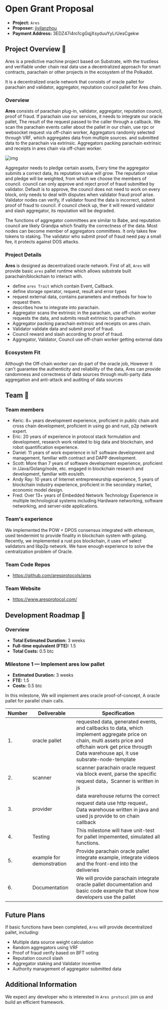 # Open Grant Proposal

* **Project:** `Ares`
* **Proposer:** [jiyilanzhou](https://github.com/jiyilanzhou)
* **Payment Address:**  3EDZ47i4ro1cgGqjXsyduuYyLrUesCgekw

## Project Overview :page_facing_up:

Ares is a predictive machine project based on Substrate, with the trustless and verifiable under chain real data use a decentralized approach for smart contracts, parachain or other projects in the ecosystem of the Polkadot.

It is a decentralized oracle network that consists of oracle pallet for parachain and validator, aggregator, reputation council pallet for Ares chain.

### Overview

**Ares** consists of parachain plug-in, validator, aggregator, reputation council, proof of fraud. If parachain use our services, it needs to integrate our oracle pallet, The result of the request passed to the caller through a callback. We scan the parachain events caller about the pallet in our chain, use rpc or websocket request via off-chain worker, Aggregators randomly selected through VRF, which aggregates data from multiple sources. and submitted data to the parachain via extrinsic. Aggregators packing parachain extrinsic and receipts  in ares chain via off-chain worker. 

![img](https://img-blog.csdnimg.cn/2020103111230144.jpg)

Aggregator needs to pledge certain assets, Every time the aggregator submits a correct data, its reputation value will grow. The reputation value and pledge will be weighted, from which we choose the members of council. council can only approve and reject proof of fraud submitted by validator. 
Default is to approve, the council does not need to work on every block, only needs to deal with disputes when validator fraud proof arise. Validator nodes can verify, if validator found the data is incorrect, submit proof of fraud to council. if council check up, ther it will reward validator and slash aggregator, its reputation will be degraded.

The functions of aggregator committees are similar to Babe, and reputation council are likely Grandpa which finality the correctness of the data. Most nodes can become member of aggregators committees. It only takes few tokens to staking. The validator who submit proof of fraud need pay a small fee, it protects against DOS attacks.  

### Project Details

**Ares** is designed as decentralized oracle network. First of all, `Ares` will provide  basic `ares` pallet runtime which allows substrate built parachain/blockchain to interact with.

* define `ares Trait` which contain Event, Callback.
* define storage operator, request, result and error types
* request external data, contains parameters and methods for how to request them.
* describes how to integrate into parachain.
* Aggregator scans the extrinsic in the parachain, use off-chain worker requests the data, and submits result extrinsic to parachain.
* Aggregator packing parachain extrinsic and receipts on ares chain.
* Validator validate data and submit proof of fraud.
* Council reward and slash according to proof of fraud.
* Aggregator, Validator, Council use off-chain worker getting external data

### Ecosystem Fit

Although the Off-chain worker can do part of the oracle job, However it can't guarantee the authenticity and reliability of the data, Ares can provide randomness and correctness of data sources through multi-party data aggregation and anti-attack and auditing of data sources

## Team :busts_in_silhouette:

### Team members

* Keric: 8+ years development experience, proficient in public chain and cross chain development, proficient in using go and rust, p2p network expert.
* Eric: 20 years of experience in protocol stack formulation and development, research work related to big data and blockchain, and robot quantification experience.
* Daniel: 11 years of work experience in IoT software development and management, familiar with contract and DAPP development.
* Scott: More than 7 years of software development experience, proficient in /Java/Golang/node, etc. engaged in blockchain research and development, familiar with eos/eth.
* Andy Ray: 10 years of Internet entrepreneurship experience, 5 years of blockchain industry experience, proficient in the secondary market, economic model design.
* Fred: Over 13+ years of Embedded Network Technology Experience in multiple technological systems including Hardware networking, software networking, and server-side applications.

### Team's experience

We implemented the POW + DPOS consensus integrated with ethereum, used tendermint to provide finality in blockchain system with golang. Recently, we implemented a rust pos blockchain, it  uses vrf select validators and libp2p network. We have enough experience to solve the centralization problem of Oracle.                                                                                                                                                                                                                                           
### Team Code Repos
* https://github.com/aresprotocols/ares

### Team Website

* https://www.aresprotocol.com/

## Development Roadmap :nut_and_bolt:

### Overview
* **Total Estimated Duration:** 3 weeks
* **Full-time equivalent (FTE):**  1.5
* **Total Costs:** 0.5 btc

### Milestone 1  — Implement ares low pallet
* **Estimated Duration:** 3 weeks
* **FTE:**  1.5
* **Costs:** 0.5 btc

In this milestone, We will implement ares oracle proof-of-concept, A oracle pallet for parallel chain calls.

| Number | Deliverable | Specification |
| ------------- | ------------- | ------------- |
| 1. | oracle pallet | requested data, generated events, and callbacks to data, which implement aggregate price on chain, multi assets price and offchain work get price througth Data warehouse api, it use subsrate-node-template|
| 2. | scanner | scanner parachain oracle request via block event, parse the specific request data，Scanner is written in js|
| 3. | provider | data warehouse returns the correct request data use http request， Data warehouse written in java and used js provide to on chain callback| 
| 4. | Testing | This milestone will have unit-test for pallet impemented, simulated all functions. |
| 5. | example for demonstration | Provide  parachain oracle pallet integrate example, integrate videos and the front-end into the deliveries|
| 6. | Documentation | We will provide parachain integrate oracle pallet documentation and  basic code example that show how developers use the pallet  |


## Future Plans

If basic functions have been completed, `Ares` will provide decentralized pallet, including:

* Multiple data source weight calculation
* Random aggregators using VRF 
* Proof of fraud verify based on BFT voting
* Reputation council slash
* Aggregator staking and Validator incentive
* Authority management of aggregator submitted data

## Additional Information

We expect any developer who is interested in `Ares protocol` join us and build an efficient framework.

